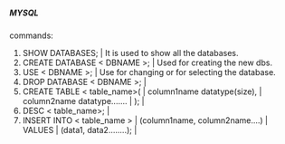 ##### MYSQL #####

commands:

1. SHOW DATABASES;                   |   It is used to show all the databases.
2. CREATE DATABASE < DBNAME >;       |   Used for creating the new dbs.
3. USE < DBNAME >;                   |   Use for changing or for selecting the database.
4. DROP DATABASE < DBNAME >;         |
5. CREATE TABLE < table_name>(       |
   column1name datatype(size),       |
   column2name datatype.......       |
   );                                |
6. DESC < table_name>;               |
7. INSERT INTO < table_name >        |
   (column1name, column2name....)    | 
   VALUES                            |
   (data1, data2........);           |